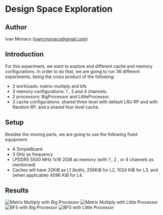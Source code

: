 # Design Space Exploration

## Author

Ivan Monaco (ivancmonaco@gmail.com)

## Introduction

For this experiment, we want to explore and different cache and memory configurations. In order to do that, we are going to run 36 different experiments, being the cross product of the following:

- 2 workloads: matrix-multiply and bfs
- 3 memory configurations: 1 , 2 and 4 channels.
- 2 processors: BigProcessor and LittleProcessor.
- 3 cache configurations: shared three level with default LRU RP and with Random RP, and a shared four level cache.

## Setup

Besides the moving parts, we are going to use the following fixed equipment:

- A SimpleBoard
- 3 GHz as frequency
- LPDDR5 5500 MHz 1x16 2GiB as memory (with 1 , 2 , or 4 channels as mentioned)
- Caches will have 32KiB as L1 (both), 256KiB for L2, 1024 KiB for L3, and (when applicable) 4096 KiB for L4.

## Results

![Matrix Multiply with Big Processor](http://design-space-exploration/results/Figure_1.png)
![Matrix Multiply with Little Processor](http://design-space-exploration/results/Figure_2.png)
![BFS with Big Processor](http://design-space-exploration/results/Figure_3.png)
![BFS with Little Processor](http://design-space-exploration/results/Figure_4.png)




